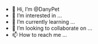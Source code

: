 - 👋 Hi, I’m @DanyPet
- 👀 I’m interested in ...
- 🌱 I’m currently learning ...
- 💞️ I’m looking to collaborate on ...
- 📫 How to reach me ...

<!---
DanyPet/DanyPet is a ✨ special ✨ repository because its `README.md` (this file) appears on your GitHub profile.
You can click the Preview link to take a look at your changes.
--->

